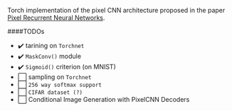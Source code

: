 
Torch implementation of the pixel CNN architecture proposed in the paper
 [Pixel Recurrent Neural Networks](https://arxiv.org/abs/1601.06759
).


####TODOs

* :heavy_check_mark: tarining on `Torchnet`
* :heavy_check_mark: `MaskConv()` module
* :heavy_check_mark: `Sigmoid()` criterion (on MNIST)
* :white_large_square: sampling on `Torchnet`
* :white_large_square: `256 way softmax support`
* :white_large_square: `CIFAR dataset (?)`
* :white_large_square: Conditional Image Generation with PixelCNN Decoders